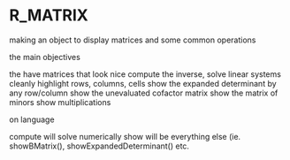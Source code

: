 # R_MATRIX

making an object to display matrices and some common operations


the main objectives

  the have matrices that look nice 
  compute the inverse, solve linear systems cleanly 
  highlight rows, columns, cells 
  show the expanded determinant by any row/column 
  show the unevaluated cofactor matrix 
  show the matrix of minors 
  show multiplications 

on language 

  compute will solve numerically 
  show will be everything else (ie. showBMatrix(), showExpandedDeterminant() etc. 
    

